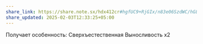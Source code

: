 ```yaml
---
share_link: https://share.note.sx/hdx412cr#hgfUC9+RjGIx/n83e06SzdWC/hGLZ9RA6FXkwDGkwZo
share_updated: 2025-02-03T12:33:25+05:00
---
```

Получает особенность:
Сверхъестественная Выносливость x2